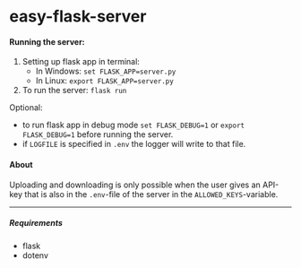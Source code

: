 # easy-flask-server
#### Running the server:
1. Setting up flask app in terminal:
    - In Windows: `set FLASK_APP=server.py`
    - In Linux: `export FLASK_APP=server.py`
2. To run the server: `flask run`
 
 Optional: 
 - to run flask app in debug mode `set FLASK_DEBUG=1` or `export FLASK_DEBUG=1` before running the server.
 - if `LOGFILE` is specified in `.env` the logger will write to that file.
 
 #### About
 Uploading and downloading is only possible when the user gives an API-key that is also in the `.env`-file of the server in the `ALLOWED_KEYS`-variable.
 
---
##### Requirements
- flask
- dotenv
